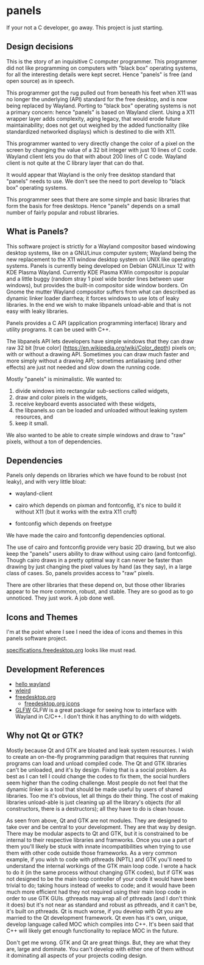# panels

If your not a C developer, go away.  This project is just starting.

## Design decisions

This is the story of an inquisitive C computer programmer.  This
programmer did not like programming on computers with "black box"
operating systems, for all the interesting details were kept secret.
Hence "panels" is free (and open source) as in speech.

This programmer got the rug pulled out from beneath his feet when X11 was
no longer the underlying (API) standard for the free desktop, and is now
being replaced by Wayland.  Porting to "black box" operating systems is
not a primary concern: hence "panels" is based on Wayland client.  Using a
X11 wrapper layer adds complexity, aging legacy, that would erode future
maintainability; does not get out weighed by the added functionality (like
standardized networked displays) which is destined to die with X11.

This programmer wanted to very directly change the color of a pixel on the
screen by changing the value of a 32 bit integer with just 10 lines of C
code.  Wayland client lets you do that with about 200 lines of C code.
Wayland client is not quite at the C library layer that can do that.

It would appear that Wayland is the only free desktop standard that
"panels" needs to use.  We don't see the need to port develop to
"black box" operating systems.

This programmer sees that there are some simple and basic libraries that
form the basis for free desktops.  Hence "panels" depends on a small
number of fairly popular and robust libraries.


## What is Panels?

This software project is strictly for a Wayland compositor based windowing
desktop systems, like on a GNU/Linux computer system; Wayland being the
new replacement to the X11 window desktop system on UNIX like operating
systems.  Panels is currently being developed on Debian GNU/Linux 12 with
KDE Plasma Wayland.  Currently KDE Plasma KWin compositor is popular and a
little buggy (random stray 1 pixel wide border lines between user
windows), but provides the built-in compositor side window borders.
On Gnome the mutter Wayland compositor suffers from what can described
as dynamic linker loader diarrhea; it forces windows to use lots of
leaky libraries.  In the end we wish to make libpanels unload-able
and that is not easy with leaky libraries.

Panels provides a C API (application programming interface) library
and utility programs.  It can be used with C++.

The libpanels API lets developers have simple windows that they can draw
raw 32 bit [true color] (https://en.wikipedia.org/wiki/Color_depth) pixels
on; with or without a drawing API.  Sometimes you can draw much faster and
more simply without a drawing API; sometimes antialiasing (and other
effects) are just not needed and slow down the running code.

Mostly "panels" is minimalistic.  We wanted to:

1. divide windows into rectangular sub-sections called widgets,
2. draw and color pixels in the widgets,
3. receive keyboard events associated with these widgets,
4. the libpanels.so can be loaded and unloaded without leaking
   system resources, and
5. keep it small.

We also wanted to be able to create simple windows and draw to
"raw" pixels, without a ton of dependencies.


## Dependencies

Panels only depends on libraries which we have found to be robust
(not leaky), and with very little bloat:

- wayland-client

- cairo which depends on pixman and fontconfig, it's nice to build it
  without X11 (but it works with the extra X11 cruft)

- fontconfig which depends on freetype

We have made the cairo and fontconfig dependencies optional.

The use of cairo and fontconfig provide very basic 2D drawing, but we also
keep the "panels" users ability to draw without using cairo (and
fontconfig).  Though cairo draws in a pretty optimal way it can never be
faster than drawing by just changing the pixel values by hand (as they
say), in a large class of cases.  So, panels provides access to "raw"
pixels.

There are other libraries that these depend on, but those other libraries
appear to be more common, robust, and stable.  They are so good as to go
unnoticed.  They just work.  A job done well.


## Icons and Themes

I'm at the point where I see I need the idea of icons and themes in this
panels software project.  

[specifications.freedesktop.org](
https://specifications.freedesktop.org/icon-theme-spec/latest/)
looks like must read.


## Development References

 * [hello wayland](https://github.com/emersion/hello-wayland.git)
 * [wleird](https://github.com/emersion/wleird.git)
 * [freedesktop.org](https://www.freedesktop.org/)
   * [freedesktop.org icons](
     https://specifications.freedesktop.org/icon-theme-spec/latest/)
 * [GLFW](https://github.com/glfw/glfw/)
   GLFW is a great package for seeing how to interface with Wayland in
   C/C++.  I don't think it has anything to do with widgets.


## Why not Qt or GTK?

Mostly because Qt and GTK are bloated and leak system resources.  I wish
to create an on-the-fly programming paradigm that requires that running
programs can load and unload compiled code.  The Qt and GTK libraries
can't be unloaded, and it's by design.  Fixing that is a social problem.
As best as I can tell I could change the codes to fix them, the social
hurdlers seem higher than the coding challenge.  Most people do not feel
that the dynamic linker is a tool that should be made useful by users of
shared libraries. Too me it's obvious, let all things do their thing.  The
cost of making libraries unload-able is just cleaning up all the library's
objects (for all constructors, there is a destructors); all they have to
do is clean house.

As seen from above, Qt and GTK are not modules.  They are designed to take
over and be central to your development.  They are that way by design.
There may be modular aspects to Qt and GTK, but it is constrained to be
internal to their respective libraries and framworks.  Once you use a part
of them you'll likely be stuck with innate incompatibilities when trying
to use them with other code outside those frameworks.  As a very common
example, if you wish to code with pthreads (NPTL) and GTK you'll need to
understand the internal workings of the GTK main loop code.  I wrote a
hack to do it (in the same process without changing GTK codes), but if GTK
was not designed to be the main loop controller of your code it would have
been trivial to do; taking hours instead of weeks to code; and it would
have been much more efficient had they not required using their main loop
code in order to use GTK GUIs.  gthreads may wrap all of pthreads (and I
don't think it does) but it's not near as standard and robust as pthreads,
and it can't be, it's built on pthreads.  Qt is much worse, if you develop
with Qt you are married to the Qt development framework.  Qt even has it's
own, unique, develop language called MOC which compiles into C++.  It's
been said that C++ will likely get enough functionality to replace MOC in
the future.

Don't get me wrong.  GTK and Qt are great things.  But, they are what they
are, large and dominate.  You can't develop with either one of them
without it dominating all aspects of your projects coding design.
